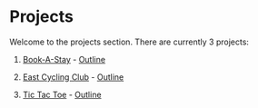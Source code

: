 # Projects

Welcome to the projects section. There are currently 3 projects:

1. [Book-A-Stay](https://github.com/jtrshy/portfolio/tree/main/projects/Book-A-Stay) - [Outline](https://github.com/jtrshy/portfolio/tree/main/projects/BookAStayOutline.md)

2. [East Cycling Club](https://github.com/jtrshy/portfolio/tree/main/projects/East%20Cycling%20Club) - [Outline](https://github.com/jtrshy/portfolio/tree/main/projects/EastCyclingClubOutline.md)

3. [Tic Tac Toe](https://github.com/jtrshy/portfolio/tree/main/projects/Tic%20Tac%20Toe) - [Outline](https://github.com/jtrshy/portfolio/tree/main/projects/TicTacToeOutline.md)